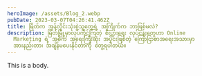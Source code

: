 ```yaml
---
heroImage: /assets/Blog_2.webp
pubDate: 2023-03-07T04:26:41.462Z
title: မြိတ်က အွန်လိုင်းသုံးစွဲသူတွေရဲ့ အကြိုက်က ဘာဖြစ်မလဲ?
description: မြိတ်မြို့မှာလုပ်ကိုင်ကြတဲ့ စီးပွားရေး လုပ်ငန်းတွေဟာ Online
  Marketing ရဲ့ အဓိက အရေးကြီးဆုံး အပိုင်းဖြစ်တဲ့ ကြော်ငြာစာအရေးအသားမှာ
  အားနည်းတာ၊ အချိန်မပေးနိုင်တာကို တွေ့ရပါတယ်။
---
```

T﻿his is a body.